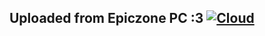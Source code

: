 ## Uploaded from Epiczone PC :3 [![Cloud]([https://raw.githubusercontent.com/WindowsTools2077/WPC-Useful-Box/main/Scripts/data/Cloud.png)]()
